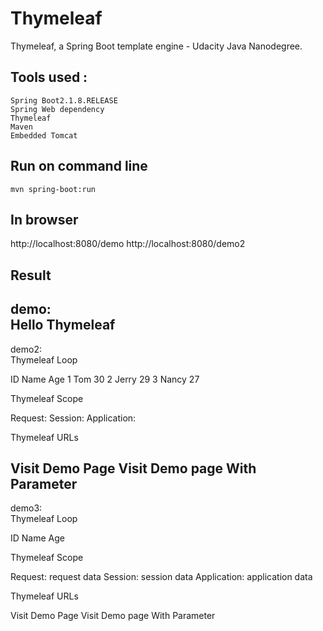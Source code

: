 # Thymeleaf
Thymeleaf, a Spring Boot template engine  - Udacity Java Nanodegree.

## Tools used :

    Spring Boot2.1.8.RELEASE
    Spring Web dependency
    Thymeleaf
    Maven
    Embedded Tomcat
    
 ## Run on command line  
 
    mvn spring-boot:run 
    
 ## In browser  
   
   http://localhost:8080/demo
   http://localhost:8080/demo2
   
   
 ## Result 
 
demo: </br>
Hello Thymeleaf
---------------------------------   
demo2: </br>
Thymeleaf Loop

ID 	Name 	Age
1 	Tom 	30
2 	Jerry 	29
3 	Nancy 	27

Thymeleaf Scope

Request:
Session:
Application:

Thymeleaf URLs

Visit Demo Page
Visit Demo page With Parameter
---------------------------------
demo3: </br>
Thymeleaf Loop

ID 	Name 	Age

Thymeleaf Scope

Request: request data
Session: session data
Application: application data

Thymeleaf URLs

Visit Demo Page
Visit Demo page With Parameter
